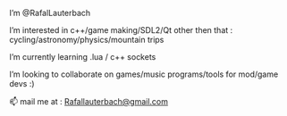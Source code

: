 I’m @RafalLauterbach

I’m interested in c++/game making/SDL2/Qt
other then that : cycling/astronomy/physics/mountain trips

I’m currently learning .lua / c++ sockets

I’m looking to collaborate on games/music programs/tools for mod/game devs :)



📫 mail me at : Rafallauterbach@gmail.com
